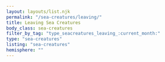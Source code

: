 ```yaml
---
layout: layouts/list.njk
permalink: "/sea-creatures/leaving/"
title: Leaving Sea Creatures
body_class: sea-creatures
filter_by_tag: "type_seacreatures_leaving_:current_month:"
type: "sea-creatures"
listing: "sea-creatures"
hemisphere: ""
---
```

